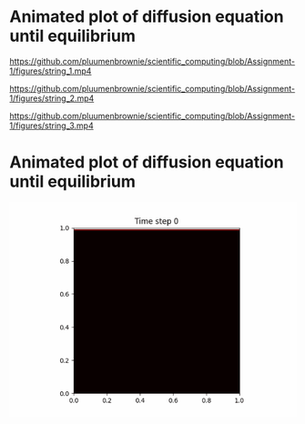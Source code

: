 # Animated plot of diffusion equation until equilibrium

https://github.com/pluumenbrownie/scientific_computing/blob/Assignment-1/figures/string_1.mp4

https://github.com/pluumenbrownie/scientific_computing/blob/Assignment-1/figures/string_2.mp4

https://github.com/pluumenbrownie/scientific_computing/blob/Assignment-1/figures/string_3.mp4

# Animated plot of diffusion equation until equilibrium
![diffusion animation](figures/animation.gif)
